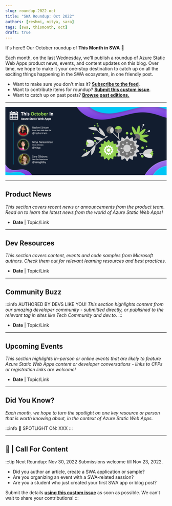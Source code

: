```yaml
---
slug: roundup-2022-oct
title: "SWA Roundup: Oct 2022"
authors: [reshmi, nitya, sara]
tags: [swa, thismonth, oct]
draft: true
---
```


<head>
  <meta name="twitter:url" content="https://www.azurestaticwebapps.dev/blog/roundup-2022-oct" />
  <meta name="twitter:title" content="This Month in Azure Static Web Apps: Oct 2022" />
  <meta name="twitter:description" content="A monthly roundup of news, articles, events and more - on Azure Static Web Apps" />
  <meta name="twitter:image" content="https://www.azurestaticwebapps.dev/img/png/roundup/oct.png" />
  <meta name="twitter:card" content="summary_large_image" />
  <meta name="twitter:creator" content="@nitya" />
  <meta name="twitter:site" content="@AzureStaticApps" /> 
  <link rel="canonical" href="https://www.azurestaticwebapps.dev/blog/roundup-2022-oct" />
</head>


It's here!! Our October roundup of **This Month in SWA** 🎉
 
Each month, on the last Wednesday, we'll publish a roundup of Azure Static Web Apps product news, events, and content updates on this blog. Over time, we hope to make it your one-stop destination to catch up on all the exciting things happening in the SWA ecosystem, in one friendly post.

 * Want to make sure you don't miss it? [**Subscribe to the feed**](/blog/rss.xml).
 * Want to contribute items for roundup? [**Submit this custom issue**](https://github.com/staticwebdev/30DaysOfSWA/issues/new?assignees=&labels=ThisMonthIn+-+Community&template=---this-month-in-swa--community-submission.md&title=This+Month+In%3A+Community).
 * Want to catch up on past posts? [**Browse past editions.**](/thismonth#view-past-editions)

---

![](../../static/img/png/roundup/oct.png)

---

## Product News

_This section covers recent news or announcements from the product team. Read on to learn the latest news from the world of Azure Static Web Apps!_ 

* **Date** | Topic/Link


---

## Dev Resources

_This section covers content, events and code samples from Microsoft authors. Check them out for relevant learning resources and best practices._

* **Date** | Topic/Link

---

## Community Buzz

:::info AUTHORED BY DEVS LIKE YOU!
_This section highlights content from our amazing developer community - submitted directly, or published to the relevant tag in sites like Tech Community and dev.to._
:::

* **Date** | Topic/Link

---

## Upcoming Events

_This section highlights in-person or online events that are likely to feature Azure Static Web Apps content or developer conversations - links to CFPs or registration links are welcome!_

* **Date** | Topic/Link

---

## Did You Know?

_Each month, we hope to turn the spotlight on one key resource or person that is worth knowing about, in the context of Azure Static Web Apps._

:::info 🌟 SPOTLIGHT ON:  XXX 
:::


---

## 🚨 | Call For Content

:::tip Next Roundup: Nov 30, 2022
Submissions welcome till Nov  23, 2022.

 * Did you author an article, create a SWA application or sample?
 * Are you organizing an event with a SWA-related session?
 * Are you a student who just created your first SWA app or blog post?

Submit the details [**using this custom issue**](https://github.com/staticwebdev/30DaysOfSWA/issues/new?assignees=&labels=ThisMonthIn+-+Community&template=---this-month-in-swa--community-submission.md&title=This+Month+In%3A+Community) as soon as possible. We can't wait to share your contributions!
:::
